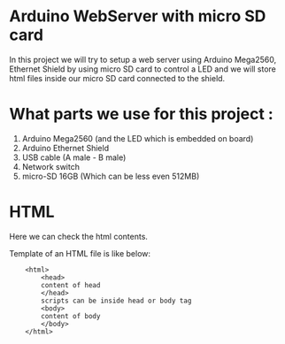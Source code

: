# Arduino WebServer with micro SD card

In this project we will try to setup a web server using Arduino Mega2560, Ethernet Shield by using micro SD card to control a LED and we will store html files inside our micro SD card connected to the shield.

# What parts we use for this project :

1. Arduino Mega2560 (and the LED which is embedded on board)
2. Arduino Ethernet Shield
3. USB cable (A male - B male)
4. Network switch
5. micro-SD 16GB (Which can be less even 512MB)

# HTML

Here we can check the html contents.

Template of an HTML file is like below:

```
	<html>
		<head>
		content of head
		</head>
		scripts can be inside head or body tag
		<body>
		content of body
		</body>
	</html>
```


